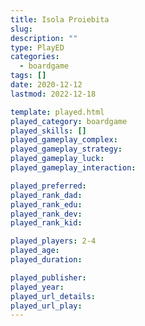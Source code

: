 ```yaml
---
title: Isola Proiebita
slug: 
description: ""
type: PlayED
categories:
  - boardgame
tags: []
date: 2020-12-12
lastmod: 2022-12-18

template: played.html
played_category: boardgame
played_skills: []
played_gameplay_complex:
played_gameplay_strategy:
played_gameplay_luck:
played_gameplay_interaction:

played_preferred:
played_rank_dad: 
played_rank_edu:
played_rank_dev:
played_rank_kid: 

played_players: 2-4
played_age: 
played_duration: 

played_publisher: 
played_year: 
played_url_details: 
played_url_play: 
---
```

